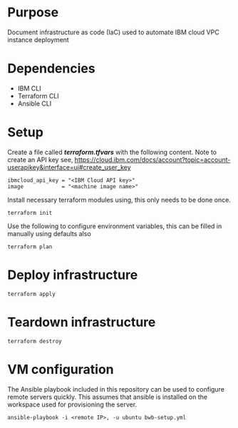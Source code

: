 # Purpose

Document infrastructure as code (IaC) used to automate IBM cloud VPC instance deployment

# Dependencies

* IBM CLI
* Terraform CLI
* Ansible CLI

# Setup

Create a file called ***terraform.tfvars*** with the following content. Note to create an API key see, https://cloud.ibm.com/docs/account?topic=account-userapikey&interface=ui#create_user_key

```
ibmcloud_api_key = "<IBM Cloud API key>"
image            = "<machine image name>"
```

Install necessary terraform modules using, this only needs to be done once.
```
terraform init
```

Use the following to configure environment variables, this can be filled in manually using defaults also
```
terraform plan
```

# Deploy infrastructure

```
terraform apply
```

# Teardown infrastructure

```
terraform destroy
```

# VM configuration

The Ansible playbook included in this repository can be used to configure remote servers quickly.  This assumes that ansible is installed on the workspace used for provisioning the server.

```
ansible-playbook -i <remote IP>, -u ubuntu bwb-setup.yml
```
